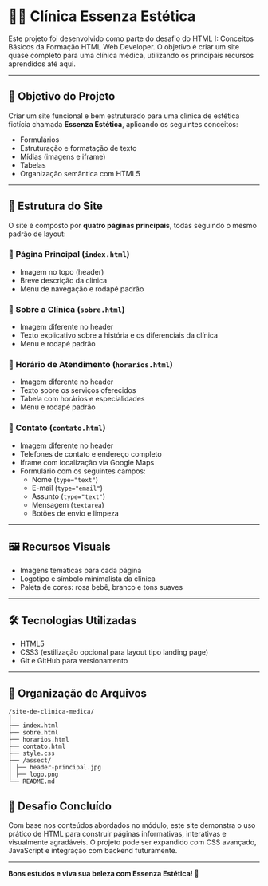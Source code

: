 # 💆‍♀️ Clínica Essenza Estética

Este projeto foi desenvolvido como parte do desafio do HTML I: Conceitos Básicos da Formação HTML Web Developer. O objetivo é criar um site quase completo para uma clínica médica, utilizando os principais recursos aprendidos até aqui.

---

## 🎯 Objetivo do Projeto

Criar um site funcional e bem estruturado para uma clínica de estética fictícia chamada **Essenza Estética**, aplicando os seguintes conceitos:

- Formulários
- Estruturação e formatação de texto
- Mídias (imagens e iframe)
- Tabelas
- Organização semântica com HTML5

---

## 🧭 Estrutura do Site

O site é composto por **quatro páginas principais**, todas seguindo o mesmo padrão de layout:

### 🔹 Página Principal (`index.html`)
- Imagem no topo (header)
- Breve descrição da clínica
- Menu de navegação e rodapé padrão

### 🔹 Sobre a Clínica (`sobre.html`)
- Imagem diferente no header
- Texto explicativo sobre a história e os diferenciais da clínica
- Menu e rodapé padrão

### 🔹 Horário de Atendimento (`horarios.html`)
- Imagem diferente no header
- Texto sobre os serviços oferecidos
- Tabela com horários e especialidades
- Menu e rodapé padrão

### 🔹 Contato (`contato.html`)
- Imagem diferente no header
- Telefones de contato e endereço completo
- Iframe com localização via Google Maps
- Formulário com os seguintes campos:
  - Nome (`type="text"`)
  - E-mail (`type="email"`)
  - Assunto (`type="text"`)
  - Mensagem (`textarea`)
  - Botões de envio e limpeza

---

## 🖼️ Recursos Visuais

- Imagens temáticas para cada página
- Logotipo e símbolo minimalista da clínica
- Paleta de cores: rosa bebê, branco e tons suaves

---

## 🛠️ Tecnologias Utilizadas

- HTML5
- CSS3 (estilização opcional para layout tipo landing page)
- Git e GitHub para versionamento

---

## 📁 Organização de Arquivos
```
/site-de-clinica-medica/
│
├── index.html
├── sobre.html
├── horarios.html 
├── contato.html 
├── style.css
├── /assect/ 
│ ├── header-principal.jpg 
│ ├── logo.png 
└── README.md
```
## 🚀 Desafio Concluído

Com base nos conteúdos abordados no módulo, este site demonstra o uso prático de HTML para construir páginas informativas, interativas e visualmente agradáveis. O projeto pode ser expandido com CSS avançado, JavaScript e integração com backend futuramente.

---

**Bons estudos e viva sua beleza com Essenza Estética! 💖**
